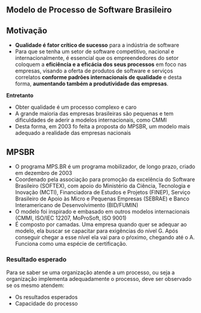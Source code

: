 ## Modelo de Processo de Software Brasileiro

## Motivação
- **Qualidade é fator crítico de sucesso** para a indústria de software
- Para que se tenha um setor de software competitivo, nacional e internacionalmente, é essencial que os empreendedores do setor coloquem a **eficiência e a eficácia dos seus processos** em foco nas empresas, visando a oferta de produtos de software e serviços correlatos **conforme padrões internacionais de qualidade** e desta forma, **aumentando também a produtividade das empresas**.

**Entretanto**
- Obter qualidade é um processo complexo e caro
- A grande maioria das empresas brasileiras são pequenas e tem dificuldades de aderir a modelos internacionais, como CMMI
- Desta forma, em 2003 fo feita a proposta do MPSBR, um modelo mais adequado a realidade das empresas nacionais

## MPSBR
- O programa MPS.BR é um programa mobilizador, de longo prazo, criado em dezembro de 2003
- Coordenado pela associação para promoção da excelência do Software Brasileiro (SOFTEX), com apoio do Ministério da Ciência, Tecnologia e Inovação (MCTI), Financiadora de Estudos e Projetos (FINEP), Serviço Brasileiro de Apoio às Micro e Pequenas Empresas (SEBRAE) e Banco Interamericano de Desenvolvimento (BID/FUMIN)
- O modelo foi inspirado e embasado em outros modelos internacionais (CMMI, ISO/IEC 12207, MoProSoft, ISO 9001)
- É composto por camadas. Uma empresa quando quer se adequar ao modelo, ela buscar se capacitar para exigências do nível G. Após conseguir chegar a esse nível ela vai para o pŕoximo, chegando até o A. Funciona como uma espécie de certificação.

### Resultado esperado
Para se saber se uma organização atende a um processo, ou seja a organização implementa adequadamente o processo, deve ser observado se os mesmo atendem:
- Os resultados esperados
- Capacidade do processo 